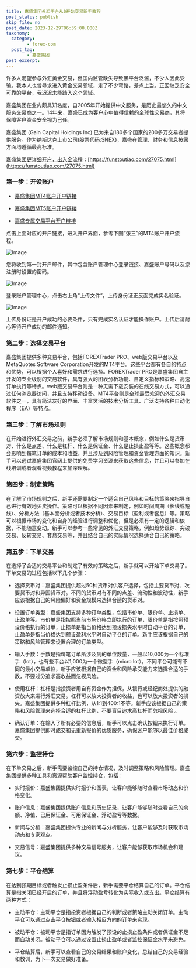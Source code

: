 ```yaml
---
title: 嘉盛集团外汇平台从0开始交易新手教程
post_status: publish
skip_file: no
post_date: 2023-12-29T06:39:00.000Z
taxonomy:
  category:
        - forex-com
  post_tag:
        - 嘉盛集团
post_excerpt: 
---
```

许多人渴望参与外汇黄金交易，但国内监管缺失导致黑平台泛滥，不少人因此受骗。我本人也曾寻求进入黄金交易领域，走了不少弯路，差点上当。正因缺乏安全可靠的平台，我迟迟未能踏入这个领域。

嘉盛集团在业内颇具知名度，自2005年开始提供中文服务，是历史最悠久的中文服务交易商之一。14年来，嘉盛已成为客户心中值得信赖的全球性交易商，其将保障客户资金安全视为己任。

嘉盛集团 (Gain Capital Holdings Inc) 已为来自180多个国家的200多万交易者提供服务。作为纳斯达克上市公司(股票代码:SNEX)，嘉盛在管理、财务和信息披露方面均遵循最高标准。

[嘉盛集团更详细开户，出入金流程](https://funstoutiao.com/27075.html)：[https://funstoutiao.com/27075.html](https://funstoutiao.com/27075.html)

### 第一步：开设账户

* [嘉盛集团MT4账户开户链接](https://s.ssgg.net/jsmt4)

* [嘉盛集团MT5账户开户链接](https://s.ssgg.net/jsmt5)

* [嘉盛专属交易平台开户链接](https://s.ssgg.net/js)

点击上面对应的开户链接，进入开户界面，参考下图“张三”的MT4账户开户流程。

![Image](https://prod-files-secure.s3.us-west-2.amazonaws.com/39ed1227-6d7d-4570-be36-9ccd4a2c4241/7a167aea-686b-400d-af59-4e18eb607a40/640.png?X-Amz-Algorithm=AWS4-HMAC-SHA256&X-Amz-Content-Sha256=UNSIGNED-PAYLOAD&X-Amz-Credential=ASIAZI2LB466TT7SURO7%2F20250403%2Fus-west-2%2Fs3%2Faws4_request&X-Amz-Date=20250403T041309Z&X-Amz-Expires=3600&X-Amz-Security-Token=IQoJb3JpZ2luX2VjEHwaCXVzLXdlc3QtMiJHMEUCIAWQUXVEJ8B4dbbo4Vp7Cuj%2FpF09cpVa1XLBiW6TiiSUAiEAiOBJCV6JMCeekguLxNciKZvywd3LHIY%2F6cEzDNq5QBMqiAQI5f%2F%2F%2F%2F%2F%2F%2F%2F%2F%2FARAAGgw2Mzc0MjMxODM4MDUiDMLGVk8fvA5fGFXDDCrcA7cv%2FbgTacsYl8W2bRY5URwTzaB3qoI8xSWKwDF46jdf7MSnac9Zv%2F3E9QqShWYKM6g9TIz1wlC34Etz0Sxcw3xfx6NMbhiEL%2Bdd2ry8O90luFUrl%2BYqGM8T9nWWhstbRhxRNYRJR%2FCUP4S8rUzWBlO2AZRiW87WcDIZHCTpDPKVm%2BeoMYl2uECqGlQ91IFWkLEhGTEnvUU85ItbdJ%2BL%2FRhcrDYS%2BA1R67%2BRz478j%2BB0RDyt9Cw7zo3vrUUUmeZ7bZM3GbhiwSpXQw0HBlgjiVlPei7F0jlWdR8vZijb0YmhM7pzxVbdRCzvSXhtEQ1Yt%2BgxWOIewm8ZPJXsS7RjRX3qDZzmLNNexY7HRcRCMwhI45acZ%2F1CWvYYaHKLPxYy9Wx3y8lC8ztaEmOlGk3vvFMLWIGeOKnXkDlUlVuObP1%2BBjG46l6bVqCnYUtKWX5Z%2FROWTORoIEuryxm8BiRVrImMCQc3T9Ue4ED5jc9IHhVWHSprgk4A7%2BOBpb3y7LpMQlHUeg6SPbiyGfqH%2FXDi3pjhqwEKNMyBEU3vYdG4D4JT%2FZoQRxaB2kp35346WyfUDYKFhD4ibPmP84a1MbC87B1GjF97Rd2kU481d3pzdkb5NlIy8EpKiqNpy4mrMIeUuL8GOqUB6tDcHVbUUvs9BcduA9VY%2Fe%2Bz8At5wCFEPz6K5Ir7uunGiN05p%2BIAQGTZLPrIazW3O0dVX1P8Vsi7qzocEyMWM8W%2BEP8qQX08mFeuS36STpMFZDrp7vi8%2Fza3Uelm2eIkLfbfJgsTBApB2MEBBzERK%2Bndrgtm8ps9cq8LwZA1S9mkvriVEJaJZ%2BVE75gSiC5HJ%2FS5qZj4952bsRK9X4B7h%2F7qN4o5&X-Amz-Signature=c15e65336a9c090adde40b4e6f877a3e1d7c9fd1f5dee9dd1b39527585171604&X-Amz-SignedHeaders=host&x-id=GetObject)

您将收到第一封开户邮件，其中包含账户管理中心登录链接、嘉盛账户号码以及您注册时设置的密码。

![Image](https://prod-files-secure.s3.us-west-2.amazonaws.com/39ed1227-6d7d-4570-be36-9ccd4a2c4241/eaa1c6b3-2877-4284-a0e1-530e222c27fb/image.png?X-Amz-Algorithm=AWS4-HMAC-SHA256&X-Amz-Content-Sha256=UNSIGNED-PAYLOAD&X-Amz-Credential=ASIAZI2LB466TT7SURO7%2F20250403%2Fus-west-2%2Fs3%2Faws4_request&X-Amz-Date=20250403T041309Z&X-Amz-Expires=3600&X-Amz-Security-Token=IQoJb3JpZ2luX2VjEHwaCXVzLXdlc3QtMiJHMEUCIAWQUXVEJ8B4dbbo4Vp7Cuj%2FpF09cpVa1XLBiW6TiiSUAiEAiOBJCV6JMCeekguLxNciKZvywd3LHIY%2F6cEzDNq5QBMqiAQI5f%2F%2F%2F%2F%2F%2F%2F%2F%2F%2FARAAGgw2Mzc0MjMxODM4MDUiDMLGVk8fvA5fGFXDDCrcA7cv%2FbgTacsYl8W2bRY5URwTzaB3qoI8xSWKwDF46jdf7MSnac9Zv%2F3E9QqShWYKM6g9TIz1wlC34Etz0Sxcw3xfx6NMbhiEL%2Bdd2ry8O90luFUrl%2BYqGM8T9nWWhstbRhxRNYRJR%2FCUP4S8rUzWBlO2AZRiW87WcDIZHCTpDPKVm%2BeoMYl2uECqGlQ91IFWkLEhGTEnvUU85ItbdJ%2BL%2FRhcrDYS%2BA1R67%2BRz478j%2BB0RDyt9Cw7zo3vrUUUmeZ7bZM3GbhiwSpXQw0HBlgjiVlPei7F0jlWdR8vZijb0YmhM7pzxVbdRCzvSXhtEQ1Yt%2BgxWOIewm8ZPJXsS7RjRX3qDZzmLNNexY7HRcRCMwhI45acZ%2F1CWvYYaHKLPxYy9Wx3y8lC8ztaEmOlGk3vvFMLWIGeOKnXkDlUlVuObP1%2BBjG46l6bVqCnYUtKWX5Z%2FROWTORoIEuryxm8BiRVrImMCQc3T9Ue4ED5jc9IHhVWHSprgk4A7%2BOBpb3y7LpMQlHUeg6SPbiyGfqH%2FXDi3pjhqwEKNMyBEU3vYdG4D4JT%2FZoQRxaB2kp35346WyfUDYKFhD4ibPmP84a1MbC87B1GjF97Rd2kU481d3pzdkb5NlIy8EpKiqNpy4mrMIeUuL8GOqUB6tDcHVbUUvs9BcduA9VY%2Fe%2Bz8At5wCFEPz6K5Ir7uunGiN05p%2BIAQGTZLPrIazW3O0dVX1P8Vsi7qzocEyMWM8W%2BEP8qQX08mFeuS36STpMFZDrp7vi8%2Fza3Uelm2eIkLfbfJgsTBApB2MEBBzERK%2Bndrgtm8ps9cq8LwZA1S9mkvriVEJaJZ%2BVE75gSiC5HJ%2FS5qZj4952bsRK9X4B7h%2F7qN4o5&X-Amz-Signature=58f27fc65715dfc2cea69d18419bbd71eacb2f22734d5362c7b5c1179e3b348f&X-Amz-SignedHeaders=host&x-id=GetObject)

登录账户管理中心，点击右上角“上传文件”，上传身份证正反面完成实名验证。

![Image](https://prod-files-secure.s3.us-west-2.amazonaws.com/39ed1227-6d7d-4570-be36-9ccd4a2c4241/54090639-09fc-46b4-a135-e0289f707147/image.png?X-Amz-Algorithm=AWS4-HMAC-SHA256&X-Amz-Content-Sha256=UNSIGNED-PAYLOAD&X-Amz-Credential=ASIAZI2LB466TT7SURO7%2F20250403%2Fus-west-2%2Fs3%2Faws4_request&X-Amz-Date=20250403T041309Z&X-Amz-Expires=3600&X-Amz-Security-Token=IQoJb3JpZ2luX2VjEHwaCXVzLXdlc3QtMiJHMEUCIAWQUXVEJ8B4dbbo4Vp7Cuj%2FpF09cpVa1XLBiW6TiiSUAiEAiOBJCV6JMCeekguLxNciKZvywd3LHIY%2F6cEzDNq5QBMqiAQI5f%2F%2F%2F%2F%2F%2F%2F%2F%2F%2FARAAGgw2Mzc0MjMxODM4MDUiDMLGVk8fvA5fGFXDDCrcA7cv%2FbgTacsYl8W2bRY5URwTzaB3qoI8xSWKwDF46jdf7MSnac9Zv%2F3E9QqShWYKM6g9TIz1wlC34Etz0Sxcw3xfx6NMbhiEL%2Bdd2ry8O90luFUrl%2BYqGM8T9nWWhstbRhxRNYRJR%2FCUP4S8rUzWBlO2AZRiW87WcDIZHCTpDPKVm%2BeoMYl2uECqGlQ91IFWkLEhGTEnvUU85ItbdJ%2BL%2FRhcrDYS%2BA1R67%2BRz478j%2BB0RDyt9Cw7zo3vrUUUmeZ7bZM3GbhiwSpXQw0HBlgjiVlPei7F0jlWdR8vZijb0YmhM7pzxVbdRCzvSXhtEQ1Yt%2BgxWOIewm8ZPJXsS7RjRX3qDZzmLNNexY7HRcRCMwhI45acZ%2F1CWvYYaHKLPxYy9Wx3y8lC8ztaEmOlGk3vvFMLWIGeOKnXkDlUlVuObP1%2BBjG46l6bVqCnYUtKWX5Z%2FROWTORoIEuryxm8BiRVrImMCQc3T9Ue4ED5jc9IHhVWHSprgk4A7%2BOBpb3y7LpMQlHUeg6SPbiyGfqH%2FXDi3pjhqwEKNMyBEU3vYdG4D4JT%2FZoQRxaB2kp35346WyfUDYKFhD4ibPmP84a1MbC87B1GjF97Rd2kU481d3pzdkb5NlIy8EpKiqNpy4mrMIeUuL8GOqUB6tDcHVbUUvs9BcduA9VY%2Fe%2Bz8At5wCFEPz6K5Ir7uunGiN05p%2BIAQGTZLPrIazW3O0dVX1P8Vsi7qzocEyMWM8W%2BEP8qQX08mFeuS36STpMFZDrp7vi8%2Fza3Uelm2eIkLfbfJgsTBApB2MEBBzERK%2Bndrgtm8ps9cq8LwZA1S9mkvriVEJaJZ%2BVE75gSiC5HJ%2FS5qZj4952bsRK9X4B7h%2F7qN4o5&X-Amz-Signature=86029ecf32326a0440cd9d47299722ab573da4d649ec95f151be3557bc63fe2e&X-Amz-SignedHeaders=host&x-id=GetObject)

上传身份证是开户成功的必要条件，只有完成实名认证才能操作账户。上传后请耐心等待开户成功的邮件通知。

### 第二步：选择交易平台

嘉盛集团提供多种交易平台，包括FOREXTrader PRO、web版交易平台以及MetaQuotes Software Corporation开发的MT4平台。这些平台都有各自的特点和优势，可以根据个人喜好和需求进行选择。FOREXTrader PRO是嘉盛集团自主开发的专业级别的交易软件，具有强大的图表分析功能、自定义指标和策略、高速订单执行等特点。web版交易平台则是一种无需下载安装的在线交易方式，可以通过任何浏览器访问，并且支持移动设备。MT4平台则是全球最受欢迎的外汇交易软件之一，具有简洁友好的界面、丰富灵活的技术分析工具、广泛支持各种自动化程序（EA）等特点。

### 第三步：了解市场规则

在开始进行外汇交易之前，新手必须了解市场规则和基本概念，例如什么是货币对、什么是点差、什么是杠杆、什么是保证金、什么是止损止盈等等。这些概念都会影响到每笔订单的成本和收益，并且涉及到风险管理和资金管理方面的知识。新手可以通过嘉盛集团官网上提供的免费学习资源来获取这些信息，并且可以参加在线培训或者观看视频教程来加深理解。

### 第四步：制定策略

在了解了市场规则之后，新手还需要制定一个适合自己风格和目标的策略来指导自己进行有效地买卖操作。策略可以根据不同因素来制定，例如时间周期（长线或短线）、分析方法（基本面分析或者技术分析）、交易目标（盈利或者套息）等。策略可以根据市场的变化和自身的经验进行调整和优化，但是必须有一定的逻辑和依据，不能随意变动。新手可以参考一些常见的外汇交易策略，例如趋势跟踪、突破交易、反转交易、套息交易等，并且结合自己的实际情况选择适合自己的策略。

### 第五步：下单交易

在选择了合适的交易平台和制定了有效的策略之后，新手就可以开始下单交易了。下单交易的过程包括以下几个步骤：

* 选择货币对：嘉盛集团提供超过50种货币对供客户选择，包括主要货币对、次要货币对和异国货币对。不同的货币对有不同的点差、流动性和波动性，新手应该根据自己的风险偏好和资金规模来选择合适的货币对。

* 设置订单类型：嘉盛集团支持多种订单类型，包括市价单、限价单、止损单、止盈单等。市价单是指按照当前市场价格立即执行的订单，限价单是指按照预设价格执行的订单，止损单是指当价格达到预设损失水平时自动平仓的订单，止盈单是指当价格达到预设盈利水平时自动平仓的订单。新手应该根据自己的策略和风险管理来设置合理的订单类型。

* 输入手数：手数是指每笔订单所涉及到的单位数量，一般以10,000为一个标准手（lot），也有些平台以1,000为一个微型手（micro lot）。不同平台可能有不同的最小交易单位，新手应该根据自己的资金和风险承受能力来选择合适的手数，不要过分追求高收益而忽视风险。

* 使用杠杆：杠杆是指投资者用自有资金作为担保，从银行或经纪商处提供的融资放大来进行外汇交易。杠杆可以放大投资者的收益，也可以放大投资者的损失。嘉盛集团提供多种杠杆比例，从1:1到400:1不等。新手应该根据自己的策略和风险管理来选择合适的杠杆比例，不要盲目追求高杠杆而忽视风险 。

* 确认订单：在输入了所有必要的信息后，新手可以点击确认按钮来执行订单。嘉盛集团提供即时成交和无重新报价的优质服务，确保客户能够以最佳价格成交。

### 第六步：监控持仓

在下单交易之后，新手需要监控自己的持仓情况，及时调整策略和风险管理。嘉盛集团提供多种工具和资源帮助客户监控持仓，包括：

* 实时报价：嘉盛集团提供实时报价和图表，让客户能够随时查看市场动态和价格变化。

* 账户信息：嘉盛集团提供账户信息和历史记录，让客户能够随时查看自己的余额、净值、已用保证金、可用保证金、浮动盈亏等数据。

* 新闻与分析：嘉盛集团提供专业的新闻与分析服务，让客户能够及时获取市场动态和专家观点。

* 交易信号：嘉盛集团提供多种交易信号服务，让客户能够获取市场机会和建议。

### 第七步：平仓结算

在达到预期目标或者触发止损止盈条件后，新手需要平仓结算自己的订单。平仓结算是指关闭已经开启的订单，并且将浮动盈亏转化为实际收入或支出。平仓结算有两种方式：

* 主动平仓：主动平仓是指投资者根据自己的判断或者策略主动关闭订单。主动平仓可以通过点击平仓按钮或者输入相反方向的订单来实现。

* 被动平仓：被动平仓是指订单因为触发了预设的止损止盈条件或者保证金不足而自动关闭。被动平仓可以通过设置止损止盈单或者监控保证金水平来避免。

* 平仓结算后，新手可以查看自己的交易结果和账户变化，总结自己的交易经验和教训，为下一次交易做好准备。